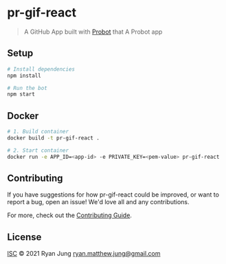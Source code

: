 # pr-gif-react

> A GitHub App built with [Probot](https://github.com/probot/probot) that A Probot app

## Setup

```sh
# Install dependencies
npm install

# Run the bot
npm start
```

## Docker

```sh
# 1. Build container
docker build -t pr-gif-react .

# 2. Start container
docker run -e APP_ID=<app-id> -e PRIVATE_KEY=<pem-value> pr-gif-react
```

## Contributing

If you have suggestions for how pr-gif-react could be improved, or want to report a bug, open an issue! We'd love all and any contributions.

For more, check out the [Contributing Guide](CONTRIBUTING.md).

## License

[ISC](LICENSE) © 2021 Ryan Jung <ryan.matthew.jung@gmail.com>
